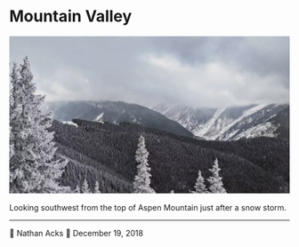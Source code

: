 # Mountain Valley

![Low clouds cover a snowy mountain valley](assets/2476131a53921e39e7305f679b4dc1b4.webp)

Looking southwest from the top of Aspen Mountain just after a snow storm.

- - - -

👤 Nathan Acks
📅 December 19, 2018
